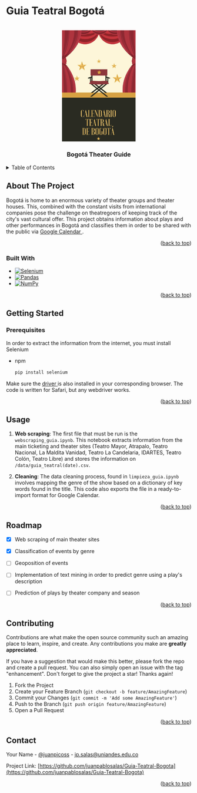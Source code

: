 # Guia Teatral Bogotá

<!-- Improved compatibility of back to top link: See: https://github.com/othneildrew/Best-README-Template/pull/73 -->
<a name="readme-top"></a>
<!--
*** Thanks for checking out the Best-README-Template. If you have a suggestion
*** that would make this better, please fork the repo and create a pull request
*** or simply open an issue with the tag "enhancement".
*** Don't forget to give the project a star!
*** Thanks again! Now go create something AMAZING! :D
-->



<!-- PROJECT SHIELDS -->
<!--
*** I'm using markdown "reference style" links for readability.
*** Reference links are enclosed in brackets [ ] instead of parentheses ( ).
*** See the bottom of this document for the declaration of the reference variables
*** for contributors-url, forks-url, etc. This is an optional, concise syntax you may use.
*** https://www.markdownguide.org/basic-syntax/#reference-style-links
-->
<!-- [![Contributors][contributors-shield]][contributors-url]
[![Forks][forks-shield]][forks-url]
[![Stargazers][stars-shield]][stars-url]
[![Issues][issues-shield]][issues-url]
[![MIT License][license-shield]][license-url]
[![LinkedIn][linkedin-shield]][linkedin-url]
--?



<!-- PROJECT LOGO -->
<br />
<div align="center">
  <a href="https://github.com/juanpablosalas/Guia-Teatral-Bogota">
    <img src="images/logo.png" alt="Logo" width="200">
  </a>

<h3 align="center">Bogotá Theater Guide</h3>

 <!-- <p align="center">
    project_description
    <br />
    <a href="https://github.com/github_username/repo_name"><strong>Explore the docs »</strong></a>
    <br />
    <br />
    <a href="https://github.com/github_username/repo_name">View Demo</a>
    ·
    <a href="https://github.com/github_username/repo_name/issues">Report Bug</a>
    ·
    <a href="https://github.com/github_username/repo_name/issues">Request Feature</a>
  </p> -->
</div>



<!-- TABLE OF CONTENTS -->
<details>
  <summary>Table of Contents</summary>
  <ol>
    <li>
      <a href="#about-the-project">About The Project</a>
      <ul>
        <li><a href="#built-with">Built With</a></li>
      </ul>
    </li>
    <li>
      <a href="#getting-started">Getting Started</a>
      <ul>
        <li><a href="#prerequisites">Prerequisites</a></li>
        <li><a href="#installation">Installation</a></li>
      </ul>
    </li>
    <li><a href="#usage">Usage</a></li>
    <li><a href="#roadmap">Roadmap</a></li>
    <li><a href="#contributing">Contributing</a></li>
    <li><a href="#contact">Contact</a></li>
  </ol>
</details>



<!-- ABOUT THE PROJECT -->
## About The Project

<!-- [![Product Name Screen Shot][product-screenshot]](https://example.com) -->

Bogotá is home to an enormous variety of theater groups and theater houses. This, combined with the constant visits from international companies pose the challenge on theatregoers of keeping track of the city's vast cultural offer. 
This project obtains information about plays and other performances in Bogotá and classifies them in order to be shared with the public via <a href ="https://calendar.google.com/calendar/u/1?cid=Y2xhc3Nyb29tMTE3MzkzNjM4MDM3NTEyMjg1ODA1QGdyb3VwLmNhbGVuZGFyLmdvb2dsZS5jb20"> Google Calendar </a>.

<p align="right">(<a href="#readme-top">back to top</a>)</p>



### Built With

* [![Selenium][Selenium.js]][Selenium-url]
* [![Pandas][Pandas.js]][Pandas-url]
* [![NumPy][NumPy.js]][NumPy-url]

<p align="right">(<a href="#readme-top">back to top</a>)</p>



<!-- GETTING STARTED -->
## Getting Started

### Prerequisites

In order to extract the information from the internet, you must install Selenium
* npm
  ```sh
  pip install selenium
  ```
  
 Make sure the <a href="https://selenium-python.readthedocs.io/installation.html#drivers"> driver </a> is also installed in your corresponding browser. The code is written for Safari, but any webdriver works. 

<p align="right">(<a href="#readme-top">back to top</a>)</p>



<!-- USAGE EXAMPLES -->
## Usage

1. **Web scraping**: The first file that must be run is the `webscraping_guia.ipynb`. This notebook extracts information from the main ticketing and theater sites (Teatro Mayor, Atrapalo, Teatro Nacional, La Maldita Vanidad, Teatro La Candelaria, IDARTES, Teatro Colón,  Teatro Libre) and stores the information on `/data/guia_teatral(date).csv`.

2. **Cleaning**: The data cleaning process, found in `limpieza_guia.ipynb` involves mapping the genre of the show based on a dictionary of key words found in the title. This code also exports the file in a ready-to-import format for Google Calendar. 

<p align="right">(<a href="#readme-top">back to top</a>)</p>



<!-- ROADMAP -->
## Roadmap

- [X] Web scraping of main theater sites
- [X] Classification of events by genre
- [ ] Geoposition of events
- [ ] Implementation of text mining in order to predict genre using a play's description
- [ ] Prediction of plays by theater company and season


<p align="right">(<a href="#readme-top">back to top</a>)</p>



<!-- CONTRIBUTING -->
## Contributing

Contributions are what make the open source community such an amazing place to learn, inspire, and create. Any contributions you make are **greatly appreciated**.

If you have a suggestion that would make this better, please fork the repo and create a pull request. You can also simply open an issue with the tag "enhancement".
Don't forget to give the project a star! Thanks again!

1. Fork the Project
2. Create your Feature Branch (`git checkout -b feature/AmazingFeature`)
3. Commit your Changes (`git commit -m 'Add some AmazingFeature'`)
4. Push to the Branch (`git push origin feature/AmazingFeature`)
5. Open a Pull Request

<p align="right">(<a href="#readme-top">back to top</a>)</p>






<!-- CONTACT -->
## Contact

Your Name - [@juanpicoss](https://twitter.com/twitter_handle) - jp.salas@uniandes.edu.co

Project Link: [https://github.com/juanpablosalas/Guia-Teatral-Bogota](https://github.com/juanpablosalas/Guia-Teatral-Bogota)

<p align="right">(<a href="#readme-top">back to top</a>)</p>



<!-- MARKDOWN LINKS & IMAGES -->
<!-- https://www.markdownguide.org/basic-syntax/#reference-style-links -->
[contributors-shield]: https://img.shields.io/github/contributors/github_username/repo_name.svg?style=for-the-badge
[contributors-url]: https://github.com/github_username/repo_name/graphs/contributors
[forks-shield]: https://img.shields.io/github/forks/github_username/repo_name.svg?style=for-the-badge
[forks-url]: https://github.com/github_username/repo_name/network/members
[stars-shield]: https://img.shields.io/github/stars/github_username/repo_name.svg?style=for-the-badge
[stars-url]: https://github.com/github_username/repo_name/stargazers
[issues-shield]: https://img.shields.io/github/issues/github_username/repo_name.svg?style=for-the-badge
[issues-url]: https://github.com/github_username/repo_name/issues
[license-shield]: https://img.shields.io/github/license/github_username/repo_name.svg?style=for-the-badge
[license-url]: https://github.com/github_username/repo_name/blob/master/LICENSE.txt
[linkedin-shield]: https://img.shields.io/badge/-LinkedIn-black.svg?style=for-the-badge&logo=linkedin&colorB=555
[linkedin-url]: https://linkedin.com/in/linkedin_username
[product-screenshot]: images/screenshot.png
[Selenium.js]: https://img.shields.io/badge/selenium-43B02A.svg?&style=for-the-badge&logo=selenium&logoColor=white
[Selenium-url]: https://www.selenium.dev
[Pandas.js]: https://img.shields.io/badge/pandas-%23150458.svg?style=for-the-badge&logo=pandas&logoColor=white
[Pandas-url]: https://pandas.pydata.org
[NumPy.js]: https://img.shields.io/badge/numpy-%23013243.svg?style=for-the-badge&logo=numpy&logoColor=white
[NumPy-url]: https://numpy.org


